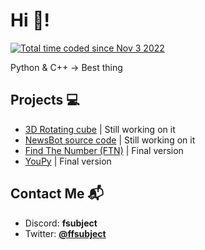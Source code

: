 # Hi 👋!
<a href="https://wakatime.com/@98d42707-b111-437c-8c48-2a5b1bfe2e1a"><img src="https://wakatime.com/badge/user/98d42707-b111-437c-8c48-2a5b1bfe2e1a.svg" alt="Total time coded since Nov 3 2022" /></a>

Python & C++ -> Best thing  

## Projects 💻
* <a href="https://github.com/Fsubject/Rotating-Cube">3D Rotating cube</a> | Still working on it
* <a href="https://github.com/Fsubject/NewsBot-code">NewsBot source code</a> | Still working on it
* <a href="https://github.com/Fsubject/find-the-number">Find The Number (FTN)</a> | Final version
* <a href="https://github.com/Fsubject/YouPy">YouPy</a> | Final version

## Contact Me 📬
* Discord: **fsubject**
* Twitter: <a href="https://twitter.com/Fsubj_ect">**@ffsubject**</a>
